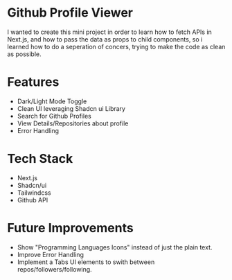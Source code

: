 # Github Profile Viewer

I wanted to create this mini project in order to learn how to fetch APIs in Next.js, and how to pass the data as props to child components, so i learned how to do a seperation of concers, trying to make the code as clean as possible.

# Features

- Dark/Light Mode Toggle
- Clean UI leveraging Shadcn ui Library
- Search for Github Profiles
- View Details/Repositories about profile
- Error Handling

# Tech Stack

- Next.js
- Shadcn/ui
- Tailwindcss
- Github API

# Future Improvements

- Show "Programming Languages Icons" instead of just the plain text.
- Improve Error Handling
- Implement a Tabs UI elements to swith between repos/followers/following.